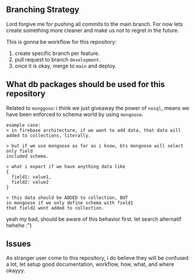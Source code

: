 ## Branching Strategy
Lord forgive me for pushing all commits to the main branch. For now lets create something more cleaner and make us not to regret in the future.

This is gonna be workflow for this repository:
1. create specific branch per feature.
2. pull request to branch `development`.
3. once it is okay, merge to `main` and deploy.

## What db packages should be used for this repository
Related to `monggose`: 
i think we just giveaway the power of `nosql`, means we have been enforced to schema world by using `mongoose`.
```
example case:
> in firebase architecture, if we want to add data, that data will added to collections, literally.

> but if we use mongoose as far as i know, bts mongoose will select only field
included schema.

> what i expect if we have anything data like
{
  field1: value1,
  field2: value2
}

> this data should be ADDED to collection, BUT
in mongoose if we only define schema with field1
that field2 wont added to collection.
```
yeah my bad, should be aware of this behavior first.
let search alternatif hehehe :")

## Issues
As stranger user come to this repository, i do believe they will be confused a lot, let setup good documentation, workflow, how, what, and where okayyy.
